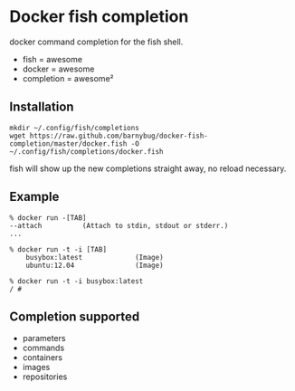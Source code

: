 Docker fish completion
======================
docker command completion for the fish shell.

- fish = awesome
- docker = awesome
- completion = awesome²

Installation
------------
    mkdir ~/.config/fish/completions
    wget https://raw.github.com/barnybug/docker-fish-completion/master/docker.fish -O ~/.config/fish/completions/docker.fish

fish will show up the new completions straight away, no reload necessary.
    
Example
-------
    % docker run -[TAB]
    --attach          (Attach to stdin, stdout or stderr.)
    ...

    % docker run -t -i [TAB]
        busybox:latest             (Image)
        ubuntu:12.04               (Image)

    % docker run -t -i busybox:latest
    / #

Completion supported
--------------------
- parameters
- commands
- containers
- images
- repositories

